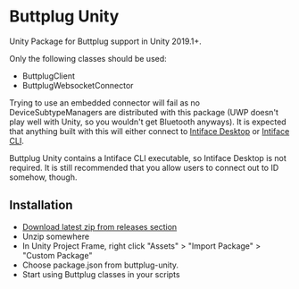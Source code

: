 # Buttplug Unity

Unity Package for Buttplug support in Unity 2019.1+.

Only the following classes should be used:

- ButtplugClient
- ButtplugWebsocketConnector

Trying to use an embedded connector will fail as no
DeviceSubtypeManagers are distributed with this package (UWP doesn't
play well with Unity, so you wouldn't get Bluetooth anyways). It is
expected that anything built with this will either connect to
[Intiface Desktop](https://github.com/intiface/intiface-desktop) or
[Intiface CLI](https://github.com/intiface/intiface-cli-csharp).

Buttplug Unity contains a Intiface CLI executable, so Intiface Desktop
is not required. It is still recommended that you allow users to
connect out to ID somehow, though.

## Installation

- [Download latest zip from releases section](https://github.com/buttplugio/buttplug-unity/releases)
- Unzip somewhere
- In Unity Project Frame, right click "Assets" > "Import Package" > "Custom Package"
- Choose package.json from buttplug-unity.
- Start using Buttplug classes in your scripts
